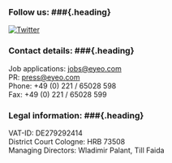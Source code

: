 ### <span>Follow us:</span> ###{.heading}

[![Twitter](/images/twitter.png)](https://twitter.com/eyeo)

### <span>Contact details:</span> ###{.heading}

Job applications: [jobs@eyeo.com](mailto:jobs@eyeo.com)<br>
PR: [press@eyeo.com](mailto:press@eyeo.com)<br>
Phone: +49 (0) 221 / 65028 598<br>
Fax: +49 (0) 221 / 65028 599

### <span>Legal information:</span> ###{.heading}

VAT-ID: DE279292414<br>
District Court Cologne: HRB 73508<br>
Managing Directors: Wladimir Palant, Till Faida

